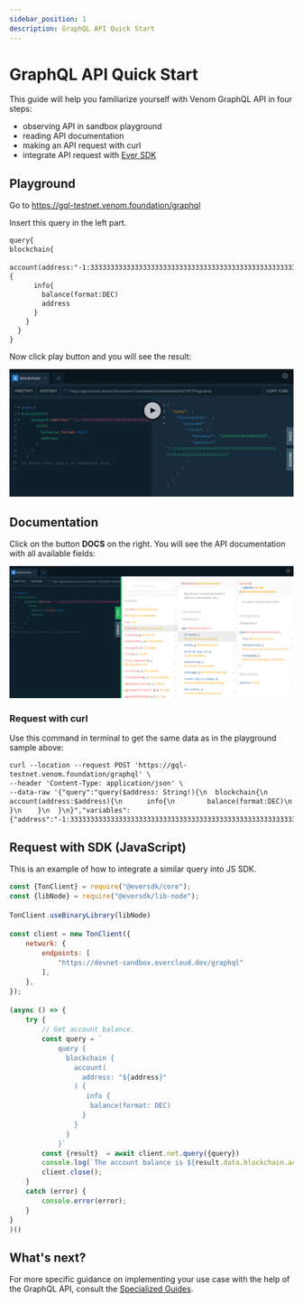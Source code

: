 ```yaml
---
sidebar_position: 1
description: GraphQL API Quick Start
---
```


# GraphQL API Quick Start

This guide will help you familiarize yourself with Venom GraphQL API in four steps:

- observing API in sandbox playground
- reading API documentation
- making an API request with curl
- integrate API request with [Ever SDK](../using-ever-sdk-and-devtools-to-work-with-venom/readme.md)

## Playground

Go to https://gql-testnet.venom.foundation/graphql

Insert this query in the left part. 

```
query{
blockchain{
    account(address:"-1:3333333333333333333333333333333333333333333333333333333333333333"){
      info{
        balance(format:DEC)
        address
      }
    }
  }
}
```

Now click play button and you will see the result:

![](./assets/1.png)

## Documentation

Click on the button **DOCS** on the right. You will see the API documentation with all available fields:

![](./assets/2.png)

### Request with curl

Use this command in terminal to get the same data as in the playground sample above:

```shell
curl --location --request POST 'https://gql-testnet.venom.foundation/graphql' \
--header 'Content-Type: application/json' \
--data-raw '{"query":"query($address: String!){\n  blockchain{\n    account(address:$address){\n      info{\n        balance(format:DEC)\n      }\n    }\n  }\n}","variables":{"address":"-1:3333333333333333333333333333333333333333333333333333333333333333"}}'
```

## Request with SDK (JavaScript)

This is an example of how to integrate a similar query into JS SDK.

```js
const {TonClient} = require("@eversdk/core");
const {libNode} = require("@eversdk/lib-node");

TonClient.useBinaryLibrary(libNode)

const client = new TonClient({
    network: {
        endpoints: [
            "https://devnet-sandbox.evercloud.dev/graphql"
        ],
    },
});

(async () => {
    try {
        // Get account balance. 
        const query = `
            query {
              blockchain {
                account(
                  address: "${address}"
                ) {
                   info {
                    balance(format: DEC)
                  }
                }
              }
            }`
        const {result}  = await client.net.query({query})
        console.log(`The account balance is ${result.data.blockchain.account.info.balance}`);
        client.close();
    }
    catch (error) {
        console.error(error);
    }
}
)()
```

## What's next?

For more specific guidance on implementing your use case with the help of the GraphQL API, consult the [Specialized Guides](graphql-api-guides.md).